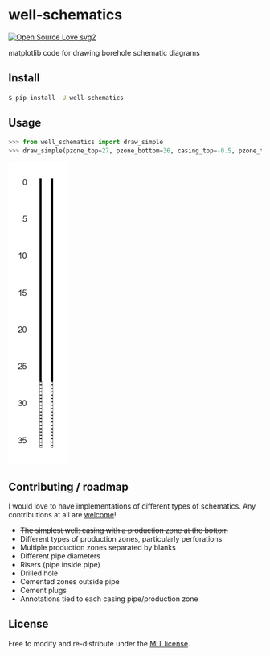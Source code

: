 # well-schematics

[![Open Source Love svg2](https://badges.frapsoft.com/os/v2/open-source.svg?v=103)](https://github.com/kinverarity1/well-schematics/blob/master/LICENSE)

matplotlib code for drawing borehole schematic diagrams

## Install

```bash
$ pip install -U well-schematics
```

## Usage

```python
>>> from well_schematics import draw_simple
>>> draw_simple(pzone_top=27, pzone_bottom=36, casing_top=-0.5, pzone_type="S")
```

![](example.png)

## Contributing / roadmap

I would love to have implementations of different types of schematics. Any 
contributions at all are [welcome](https://github.com/Unidata/MetPy#contributing)!

- <strike>The simplest well: casing with a production zone at the bottom</strike>
- Different types of production zones, particularly perforations
- Multiple production zones separated by blanks
- Different pipe diameters
- Risers (pipe inside pipe)
- Drilled hole
- Cemented zones outside pipe
- Cement plugs
- Annotations tied to each casing pipe/production zone

## License

Free to modify and re-distribute under the [MIT license](LICENSE).